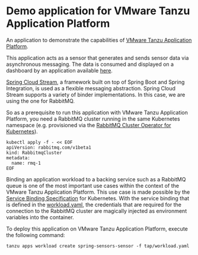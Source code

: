 # Demo application for VMware Tanzu Application Platform

An application to demonstrate the capabilities of [VMware Tanzu Application Platform](https://tanzu.vmware.com/application-platform).

This application acts as a sensor that generates and sends sensor data via asynchronous messaging.
The data is consumed and displayed on a dashboard by an application available [here](https://github.com/tanzu-end-to-end/spring-sensors/tree/rabbit).

[Spring Cloud Stream](https://spring.io/projects/spring-cloud-stream), a framework built on top of Spring Boot and Spring Integration, is used as a flexible messaging abstraction. 
Spring Cloud Stream supports a variety of binder implementations. In this case, we are using the one for RabbitMQ.

So as a prerequisite to run this application with VMware Tanzu Application Platform, you need a RabbitMQ cluster running in the same Kubernetes namespace (e.g. provisioned via the [RabbitMQ Cluster Operator for Kubernetes](https://www.rabbitmq.com/kubernetes/operator/operator-overview.html)).
```
kubectl apply -f - << EOF
apiVersion: rabbitmq.com/v1beta1
kind: RabbitmqCluster
metadata:
  name: rmq-1
EOF
```


Binding an application workload to a backing service such as a RabbitMQ queue is one of the most important use cases within the context of the VMware Tanzu Application Platform. 
This use case is made possible by the [Service Binding Specification](https://github.com/servicebinding/spec) for Kubernetes.
With the service binding that is defined in the [workload.yaml](config/workload.yaml), the credentials that are required for the connection to the RabbitMQ cluster are magically injected as environment variables into the container.

To deploy this application on VMware Tanzu Application Platform, execute the following command:
```
tanzu apps workload create spring-sensors-sensor -f tap/workload.yaml
```
